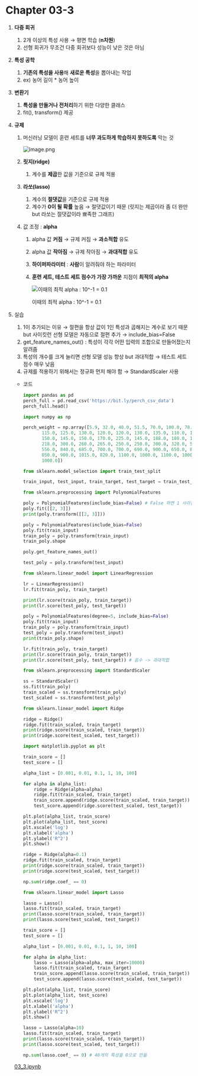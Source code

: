 # Chapter 03-3

1. **다중 회귀**
    1. 2개 이상의 특성 사용 → 평면 학습 (**n차원**)
    2. 선형 회귀가 무조건 다중 회귀보다 성능이 낮은 것은 아님
2. **특성 공학**
    1. **기존의 특성을 사용**해 **새로운 특성**을 뽑아내는 작업
    2. ex) 농어 길이 * 농어 높이
3. **변환기**
    1. **특성을 만들거나 전처리**하기 위한 다양한 클래스
    2. fit(), transform() 제공
4. **규제**
    1. 머신러닝 모델이 훈련 세트를 **너무 과도하게 학습하지 못하도록** 막는 것
        
        ![image.png](image.png)
        
    2. **릿지(ridge)**
        1. 계수를 **제곱**한 값을 기준으로 규제 적용
    3. **라쏘(lasso)**
        1. 계수의 **절댓값**을 기준으로 규제 적용
        2. 계수가 **0이 될 확률** 높음 → 절댓값이기 때문 (릿지는 제곱이라 좀 더 완만 but 라쏘는 절댓값이라 뾰족한 그래프)
    4. 값 조정 : **alpha**
        1. alpha 값 **커짐** → 규제 커짐 → **과소적합** 유도
        2. alpha 값 **작아짐** → 규제 작아짐 → **과대적합** 유도
        3. **하이퍼파라미터** : **사람**이 알려줘야 하는 파라미터
        4. **훈련 세트, 테스트 세트 점수가 가장 가까운** 지점이 **최적의 alpha**
            
            ![이때의 최적 alpha : 10^-1 = 0.1](image%201.png)
            
            이때의 최적 alpha : 10^-1 = 0.1
            
5. 실습
    1. 1이 추가되는 이유 → 절편을 항상 값이 1인 특성과 곱해지는 계수로 보기 때문 but 사이킷런 선형 모델은 자동으로 절편 추가 → include_bias=False
    2. get_feature_names_out() : 특성이 각각 어떤 입력의 조합으로 만들어졌는지 알려줌
    3. 특성의 개수를 크게 늘리면 선형 모델 성능 향상 but 과대적합 → 테스트 세트 점수 매우 낮음
    4. 규제를 적용하기 위해서는 정규화 먼저 해야 함 → StandardScaler 사용
    - 코드
        
        ```python
        import pandas as pd
        perch_full = pd.read_csv('https://bit.ly/perch_csv_data')
        perch_full.head()
        ```
        
        ```python
        import numpy as np
        
        perch_weight = np.array([5.9, 32.0, 40.0, 51.5, 70.0, 100.0, 78.0, 80.0, 85.0, 85.0, 110.0,
               115.0, 125.0, 130.0, 120.0, 120.0, 130.0, 135.0, 110.0, 130.0,
               150.0, 145.0, 150.0, 170.0, 225.0, 145.0, 188.0, 180.0, 197.0,
               218.0, 300.0, 260.0, 265.0, 250.0, 250.0, 300.0, 320.0, 514.0,
               556.0, 840.0, 685.0, 700.0, 700.0, 690.0, 900.0, 650.0, 820.0,
               850.0, 900.0, 1015.0, 820.0, 1100.0, 1000.0, 1100.0, 1000.0,
               1000.0])
        ```
        
        ```python
        from sklearn.model_selection import train_test_split
        
        train_input, test_input, train_target, test_target = train_test_split(perch_full, perch_weight, random_state=42)
        ```
        
        ```python
        from sklearn.preprocessing import PolynomialFeatures
        
        poly = PolynomialFeatures(include_bias=False) # False 하면 1 사라짐
        poly.fit([[2, 3]])
        print(poly.transform([[2, 3]]))
        ```
        
        ```python
        poly = PolynomialFeatures(include_bias=False)
        poly.fit(train_input)
        train_poly = poly.transform(train_input)
        train_poly.shape
        ```
        
        ```python
        poly.get_feature_names_out()
        ```
        
        ```python
        test_poly = poly.transform(test_input)
        ```
        
        ```python
        from sklearn.linear_model import LinearRegression
        
        lr = LinearRegression()
        lr.fit(train_poly, train_target)
        
        print(lr.score(train_poly, train_target))
        print(lr.score(test_poly, test_target))
        ```
        
        ```python
        poly = PolynomialFeatures(degree=5, include_bias=False)
        poly.fit(train_input)
        train_poly = poly.transform(train_input)
        test_poly = poly.transform(test_input)
        print(train_poly.shape)
        ```
        
        ```python
        lr.fit(train_poly, train_target)
        print(lr.score(train_poly, train_target))
        print(lr.score(test_poly, test_target)) # 음수 -> 과대적합
        ```
        
        ```python
        from sklearn.preprocessing import StandardScaler
        
        ss = StandardScaler()
        ss.fit(train_poly)
        train_scaled = ss.transform(train_poly)
        test_scaled = ss.transform(test_poly)
        ```
        
        ```python
        from sklearn.linear_model import Ridge
        
        ridge = Ridge()
        ridge.fit(train_scaled, train_target)
        print(ridge.score(train_scaled, train_target))
        print(ridge.score(test_scaled, test_target))
        ```
        
        ```python
        import matplotlib.pyplot as plt
        
        train_score = []
        test_score = []
        ```
        
        ```python
        alpha_list = [0.001, 0.01, 0.1, 1, 10, 100]
        
        for alpha in alpha_list:
            ridge = Ridge(alpha=alpha)
            ridge.fit(train_scaled, train_target)
            train_score.append(ridge.score(train_scaled, train_target))
            test_score.append(ridge.score(test_scaled, test_target))
        ```
        
        ```python
        plt.plot(alpha_list, train_score)
        plt.plot(alpha_list, test_score)
        plt.xscale('log')
        plt.xlabel('alpha')
        plt.ylabel('R^2')
        plt.show()
        ```
        
        ```python
        ridge = Ridge(alpha=0.1)
        ridge.fit(train_scaled, train_target)
        print(ridge.score(train_scaled, train_target))
        print(ridge.score(test_scaled, test_target))
        ```
        
        ```python
        np.sum(ridge.coef_ == 0)
        ```
        
        ```python
        from sklearn.linear_model import Lasso
        
        lasso = Lasso()
        lasso.fit(train_scaled, train_target)
        print(lasso.score(train_scaled, train_target))
        print(lasso.score(test_scaled, test_target))
        ```
        
        ```python
        train_score = []
        test_score = []
        
        alpha_list = [0.001, 0.01, 0.1, 1, 10, 100]
        
        for alpha in alpha_list:
            lasso = Lasso(alpha=alpha, max_iter=10000)
            lasso.fit(train_scaled, train_target)
            train_score.append(lasso.score(train_scaled, train_target))
            test_score.append(lasso.score(test_scaled, test_target))
        ```
        
        ```python
        plt.plot(alpha_list, train_score)
        plt.plot(alpha_list, test_score)
        plt.xscale('log')
        plt.xlabel('alpha')
        plt.ylabel('R^2')
        plt.show()
        ```
        
        ```python
        lasso = Lasso(alpha=10)
        lasso.fit(train_scaled, train_target)
        print(lasso.score(train_scaled, train_target))
        print(lasso.score(test_scaled, test_target))
        ```
        
        ```python
        np.sum(lasso.coef_ == 0) # 40개의 특성을 0으로 만듦
        ```
        
    
    [03_3.ipynb](03_3.ipynb)
